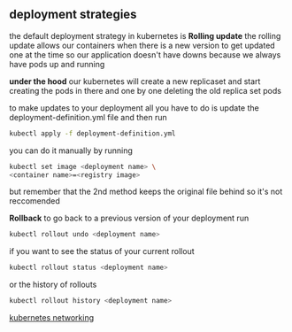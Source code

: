## deployment strategies

the default deployment strategy in kubernetes is **Rolling update**
the rolling update allows our containers when there is a new version to get updated 
one at the time so our application doesn't have downs because we always have pods up and running

**under the hood**
our kubernetes will create a new replicaset and start creating the pods in there and one by one
deleting the old replica set pods

to make updates to your deployment all you have to do is update the 
deployment-definition.yml file and then run

```bash
kubectl apply -f deployment-definition.yml
```
you can do it manually by running 

```bash
kubectl set image <deployment name> \ 
<container name>=<registry image>
```
but remember that the 2nd method keeps the original file behind so it's not reccomended


**Rollback**
to go back to a previous version of your deployment run
```bash
kubectl rollout undo <deployment name>
```

if you want to see the status of your current rollout
```bash
kubectl rollout status <deployment name> 
```
or the history of rollouts
```bash
kubectl rollout history <deployment name> 
```

[kubernetes networking](./kubernetes-networking.md)